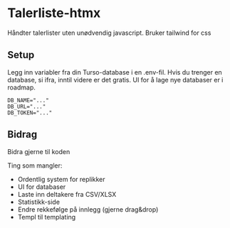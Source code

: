# Talerliste-htmx

Håndter talerlister uten unødvendig javascript. Bruker tailwind for css

## Setup
Legg inn variabler fra din Turso-database i en .env-fil. Hvis du trenger en database, si ifra, inntil videre er det gratis. UI for å lage nye databaser er i roadmap.

```env
DB_NAME="..."
DB_URL="..."
DB_TOKEN="..."
```

## Bidrag
Bidra gjerne til koden

Ting som mangler:
- Ordentlig system for replikker
- UI for databaser
- Laste inn deltakere fra CSV/XLSX
- Statistikk-side
- Endre rekkefølge på innlegg (gjerne drag&drop)
- Templ til templating
